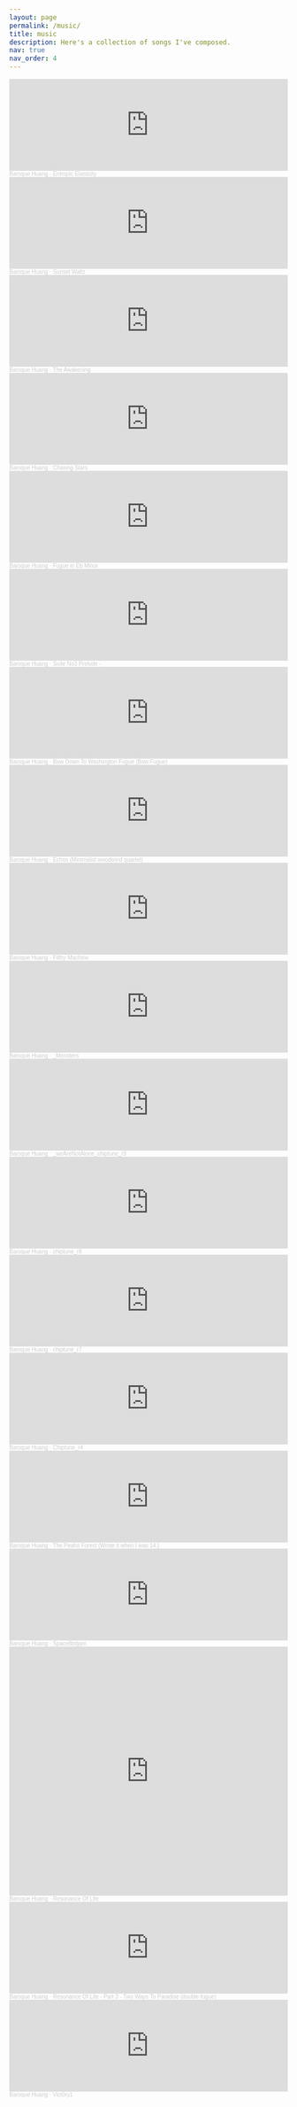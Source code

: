 ```yaml
---
layout: page
permalink: /music/
title: music
description: Here's a collection of songs I've composed.
nav: true
nav_order: 4
---
```


<iframe width="100%" height="166" scrolling="no" frameborder="no" allow="autoplay" src="https://w.soundcloud.com/player/?url=https%3A//api.soundcloud.com/tracks/315331748&color=%23ff5500&auto_play=false&hide_related=false&show_comments=true&show_user=true&show_reposts=false&show_teaser=true"></iframe><div style="font-size: 10px; color: #cccccc;line-break: anywhere;word-break: normal;overflow: hidden;white-space: nowrap;text-overflow: ellipsis; font-family: Interstate,Lucida Grande,Lucida Sans Unicode,Lucida Sans,Garuda,Verdana,Tahoma,sans-serif;font-weight: 100;"><a href="https://soundcloud.com/luocheng-huang" title="Baroque Huang" target="_blank" style="color: #cccccc; text-decoration: none;">Baroque Huang</a> · <a href="https://soundcloud.com/luocheng-huang/entropic-elasticity" title="Entropic Elasticity" target="_blank" style="color: #cccccc; text-decoration: none;">Entropic Elasticity</a></div>

<iframe width="100%" height="166" scrolling="no" frameborder="no" allow="autoplay" src="https://w.soundcloud.com/player/?url=https%3A//api.soundcloud.com/tracks/308437306&color=%23ff5500&auto_play=false&hide_related=false&show_comments=true&show_user=true&show_reposts=false&show_teaser=true"></iframe><div style="font-size: 10px; color: #cccccc;line-break: anywhere;word-break: normal;overflow: hidden;white-space: nowrap;text-overflow: ellipsis; font-family: Interstate,Lucida Grande,Lucida Sans Unicode,Lucida Sans,Garuda,Verdana,Tahoma,sans-serif;font-weight: 100;"><a href="https://soundcloud.com/luocheng-huang" title="Baroque Huang" target="_blank" style="color: #cccccc; text-decoration: none;">Baroque Huang</a> · <a href="https://soundcloud.com/luocheng-huang/sunset-waltz" title="Sunset Waltz" target="_blank" style="color: #cccccc; text-decoration: none;">Sunset Waltz</a></div>

<iframe width="100%" height="166" scrolling="no" frameborder="no" allow="autoplay" src="https://w.soundcloud.com/player/?url=https%3A//api.soundcloud.com/tracks/249633153&color=%23ff5500&auto_play=false&hide_related=false&show_comments=true&show_user=true&show_reposts=false&show_teaser=true"></iframe><div style="font-size: 10px; color: #cccccc;line-break: anywhere;word-break: normal;overflow: hidden;white-space: nowrap;text-overflow: ellipsis; font-family: Interstate,Lucida Grande,Lucida Sans Unicode,Lucida Sans,Garuda,Verdana,Tahoma,sans-serif;font-weight: 100;"><a href="https://soundcloud.com/luocheng-huang" title="Baroque Huang" target="_blank" style="color: #cccccc; text-decoration: none;">Baroque Huang</a> · <a href="https://soundcloud.com/luocheng-huang/the-awakening" title="The Awakening" target="_blank" style="color: #cccccc; text-decoration: none;">The Awakening</a></div>

<iframe width="100%" height="166" scrolling="no" frameborder="no" allow="autoplay" src="https://w.soundcloud.com/player/?url=https%3A//api.soundcloud.com/tracks/229520877&color=%23ff5500&auto_play=false&hide_related=false&show_comments=true&show_user=true&show_reposts=false&show_teaser=true"></iframe><div style="font-size: 10px; color: #cccccc;line-break: anywhere;word-break: normal;overflow: hidden;white-space: nowrap;text-overflow: ellipsis; font-family: Interstate,Lucida Grande,Lucida Sans Unicode,Lucida Sans,Garuda,Verdana,Tahoma,sans-serif;font-weight: 100;"><a href="https://soundcloud.com/luocheng-huang" title="Baroque Huang" target="_blank" style="color: #cccccc; text-decoration: none;">Baroque Huang</a> · <a href="https://soundcloud.com/luocheng-huang/chasing-stars-original-composition" title="Chasing Stars" target="_blank" style="color: #cccccc; text-decoration: none;">Chasing Stars</a></div>

<iframe width="100%" height="166" scrolling="no" frameborder="no" allow="autoplay" src="https://w.soundcloud.com/player/?url=https%3A//api.soundcloud.com/tracks/228349901&color=%23ff5500&auto_play=false&hide_related=false&show_comments=true&show_user=true&show_reposts=false&show_teaser=true"></iframe><div style="font-size: 10px; color: #cccccc;line-break: anywhere;word-break: normal;overflow: hidden;white-space: nowrap;text-overflow: ellipsis; font-family: Interstate,Lucida Grande,Lucida Sans Unicode,Lucida Sans,Garuda,Verdana,Tahoma,sans-serif;font-weight: 100;"><a href="https://soundcloud.com/luocheng-huang" title="Baroque Huang" target="_blank" style="color: #cccccc; text-decoration: none;">Baroque Huang</a> · <a href="https://soundcloud.com/luocheng-huang/fugue-in-eb-minor" title="Fugue in Eb Minor" target="_blank" style="color: #cccccc; text-decoration: none;">Fugue in Eb Minor</a></div>

<iframe width="100%" height="166" scrolling="no" frameborder="no" allow="autoplay" src="https://w.soundcloud.com/player/?url=https%3A//api.soundcloud.com/tracks/228187931&color=%23ff5500&auto_play=false&hide_related=false&show_comments=true&show_user=true&show_reposts=false&show_teaser=true"></iframe><div style="font-size: 10px; color: #cccccc;line-break: anywhere;word-break: normal;overflow: hidden;white-space: nowrap;text-overflow: ellipsis; font-family: Interstate,Lucida Grande,Lucida Sans Unicode,Lucida Sans,Garuda,Verdana,Tahoma,sans-serif;font-weight: 100;"><a href="https://soundcloud.com/luocheng-huang" title="Baroque Huang" target="_blank" style="color: #cccccc; text-decoration: none;">Baroque Huang</a> · <a href="https://soundcloud.com/luocheng-huang/suite-no3-prelude" title="Suite No3 Prelude -" target="_blank" style="color: #cccccc; text-decoration: none;">Suite No3 Prelude -</a></div>

<iframe width="100%" height="166" scrolling="no" frameborder="no" allow="autoplay" src="https://w.soundcloud.com/player/?url=https%3A//api.soundcloud.com/tracks/228028330&color=%23ff5500&auto_play=false&hide_related=false&show_comments=true&show_user=true&show_reposts=false&show_teaser=true"></iframe><div style="font-size: 10px; color: #cccccc;line-break: anywhere;word-break: normal;overflow: hidden;white-space: nowrap;text-overflow: ellipsis; font-family: Interstate,Lucida Grande,Lucida Sans Unicode,Lucida Sans,Garuda,Verdana,Tahoma,sans-serif;font-weight: 100;"><a href="https://soundcloud.com/luocheng-huang" title="Baroque Huang" target="_blank" style="color: #cccccc; text-decoration: none;">Baroque Huang</a> · <a href="https://soundcloud.com/luocheng-huang/bow-down-to-washington-fugue-bow-fugue" title="Bow Down To Washington Fugue (Bow Fugue)" target="_blank" style="color: #cccccc; text-decoration: none;">Bow Down To Washington Fugue (Bow Fugue)</a></div>

<iframe width="100%" height="166" scrolling="no" frameborder="no" allow="autoplay" src="https://w.soundcloud.com/player/?url=https%3A//api.soundcloud.com/tracks/207253894&color=%23ff5500&auto_play=false&hide_related=false&show_comments=true&show_user=true&show_reposts=false&show_teaser=true"></iframe><div style="font-size: 10px; color: #cccccc;line-break: anywhere;word-break: normal;overflow: hidden;white-space: nowrap;text-overflow: ellipsis; font-family: Interstate,Lucida Grande,Lucida Sans Unicode,Lucida Sans,Garuda,Verdana,Tahoma,sans-serif;font-weight: 100;"><a href="https://soundcloud.com/luocheng-huang" title="Baroque Huang" target="_blank" style="color: #cccccc; text-decoration: none;">Baroque Huang</a> · <a href="https://soundcloud.com/luocheng-huang/echos-woodwind-quartet" title="Echos (Minimalist woodwind quartet)" target="_blank" style="color: #cccccc; text-decoration: none;">Echos (Minimalist woodwind quartet)</a></div>

<iframe width="100%" height="166" scrolling="no" frameborder="no" allow="autoplay" src="https://w.soundcloud.com/player/?url=https%3A//api.soundcloud.com/tracks/204591299&color=%23ff5500&auto_play=false&hide_related=false&show_comments=true&show_user=true&show_reposts=false&show_teaser=true"></iframe><div style="font-size: 10px; color: #cccccc;line-break: anywhere;word-break: normal;overflow: hidden;white-space: nowrap;text-overflow: ellipsis; font-family: Interstate,Lucida Grande,Lucida Sans Unicode,Lucida Sans,Garuda,Verdana,Tahoma,sans-serif;font-weight: 100;"><a href="https://soundcloud.com/luocheng-huang" title="Baroque Huang" target="_blank" style="color: #cccccc; text-decoration: none;">Baroque Huang</a> · <a href="https://soundcloud.com/luocheng-huang/devils-filthy-machine" title="Filthy Machine" target="_blank" style="color: #cccccc; text-decoration: none;">Filthy Machine</a></div>

<iframe width="100%" height="166" scrolling="no" frameborder="no" allow="autoplay" src="https://w.soundcloud.com/player/?url=https%3A//api.soundcloud.com/tracks/202308781&color=%23ff5500&auto_play=false&hide_related=false&show_comments=true&show_user=true&show_reposts=false&show_teaser=true"></iframe><div style="font-size: 10px; color: #cccccc;line-break: anywhere;word-break: normal;overflow: hidden;white-space: nowrap;text-overflow: ellipsis; font-family: Interstate,Lucida Grande,Lucida Sans Unicode,Lucida Sans,Garuda,Verdana,Tahoma,sans-serif;font-weight: 100;"><a href="https://soundcloud.com/luocheng-huang" title="Baroque Huang" target="_blank" style="color: #cccccc; text-decoration: none;">Baroque Huang</a> · <a href="https://soundcloud.com/luocheng-huang/monsters" title="_Monsters" target="_blank" style="color: #cccccc; text-decoration: none;">_Monsters</a></div>

<iframe width="100%" height="166" scrolling="no" frameborder="no" allow="autoplay" src="https://w.soundcloud.com/player/?url=https%3A//api.soundcloud.com/tracks/200693644&color=%23ff5500&auto_play=false&hide_related=false&show_comments=true&show_user=true&show_reposts=false&show_teaser=true"></iframe><div style="font-size: 10px; color: #cccccc;line-break: anywhere;word-break: normal;overflow: hidden;white-space: nowrap;text-overflow: ellipsis; font-family: Interstate,Lucida Grande,Lucida Sans Unicode,Lucida Sans,Garuda,Verdana,Tahoma,sans-serif;font-weight: 100;"><a href="https://soundcloud.com/luocheng-huang" title="Baroque Huang" target="_blank" style="color: #cccccc; text-decoration: none;">Baroque Huang</a> · <a href="https://soundcloud.com/luocheng-huang/chiptune_r9" title="_weAreNotAlone_chiptune_r9" target="_blank" style="color: #cccccc; text-decoration: none;">_weAreNotAlone_chiptune_r9</a></div>

<iframe width="100%" height="166" scrolling="no" frameborder="no" allow="autoplay" src="https://w.soundcloud.com/player/?url=https%3A//api.soundcloud.com/tracks/200491557&color=%23ff5500&auto_play=false&hide_related=false&show_comments=true&show_user=true&show_reposts=false&show_teaser=true"></iframe><div style="font-size: 10px; color: #cccccc;line-break: anywhere;word-break: normal;overflow: hidden;white-space: nowrap;text-overflow: ellipsis; font-family: Interstate,Lucida Grande,Lucida Sans Unicode,Lucida Sans,Garuda,Verdana,Tahoma,sans-serif;font-weight: 100;"><a href="https://soundcloud.com/luocheng-huang" title="Baroque Huang" target="_blank" style="color: #cccccc; text-decoration: none;">Baroque Huang</a> · <a href="https://soundcloud.com/luocheng-huang/chiptune_r8" title="chiptune_r8" target="_blank" style="color: #cccccc; text-decoration: none;">chiptune_r8</a></div>

<iframe width="100%" height="166" scrolling="no" frameborder="no" allow="autoplay" src="https://w.soundcloud.com/player/?url=https%3A//api.soundcloud.com/tracks/200114410&color=%23ff5500&auto_play=false&hide_related=false&show_comments=true&show_user=true&show_reposts=false&show_teaser=true"></iframe><div style="font-size: 10px; color: #cccccc;line-break: anywhere;word-break: normal;overflow: hidden;white-space: nowrap;text-overflow: ellipsis; font-family: Interstate,Lucida Grande,Lucida Sans Unicode,Lucida Sans,Garuda,Verdana,Tahoma,sans-serif;font-weight: 100;"><a href="https://soundcloud.com/luocheng-huang" title="Baroque Huang" target="_blank" style="color: #cccccc; text-decoration: none;">Baroque Huang</a> · <a href="https://soundcloud.com/luocheng-huang/chiptune_r7" title="chiptune_r7" target="_blank" style="color: #cccccc; text-decoration: none;">chiptune_r7</a></div>

<iframe width="100%" height="166" scrolling="no" frameborder="no" allow="autoplay" src="https://w.soundcloud.com/player/?url=https%3A//api.soundcloud.com/tracks/199410165&color=%23ff5500&auto_play=false&hide_related=false&show_comments=true&show_user=true&show_reposts=false&show_teaser=true"></iframe><div style="font-size: 10px; color: #cccccc;line-break: anywhere;word-break: normal;overflow: hidden;white-space: nowrap;text-overflow: ellipsis; font-family: Interstate,Lucida Grande,Lucida Sans Unicode,Lucida Sans,Garuda,Verdana,Tahoma,sans-serif;font-weight: 100;"><a href="https://soundcloud.com/luocheng-huang" title="Baroque Huang" target="_blank" style="color: #cccccc; text-decoration: none;">Baroque Huang</a> · <a href="https://soundcloud.com/luocheng-huang/chiptune_r4" title="Chiptune_r4" target="_blank" style="color: #cccccc; text-decoration: none;">Chiptune_r4</a></div>

<iframe width="100%" height="166" scrolling="no" frameborder="no" allow="autoplay" src="https://w.soundcloud.com/player/?url=https%3A//api.soundcloud.com/tracks/199409526&color=%23ff5500&auto_play=false&hide_related=false&show_comments=true&show_user=true&show_reposts=false&show_teaser=true"></iframe><div style="font-size: 10px; color: #cccccc;line-break: anywhere;word-break: normal;overflow: hidden;white-space: nowrap;text-overflow: ellipsis; font-family: Interstate,Lucida Grande,Lucida Sans Unicode,Lucida Sans,Garuda,Verdana,Tahoma,sans-serif;font-weight: 100;"><a href="https://soundcloud.com/luocheng-huang" title="Baroque Huang" target="_blank" style="color: #cccccc; text-decoration: none;">Baroque Huang</a> · <a href="https://soundcloud.com/luocheng-huang/the-peaful-forest" title="The Peaful Forest (Wrote it when I was 14:)" target="_blank" style="color: #cccccc; text-decoration: none;">The Peaful Forest (Wrote it when I was 14:)</a></div>

<iframe width="100%" height="166" scrolling="no" frameborder="no" allow="autoplay" src="https://w.soundcloud.com/player/?url=https%3A//api.soundcloud.com/tracks/199409177&color=%23ff5500&auto_play=false&hide_related=false&show_comments=true&show_user=true&show_reposts=false&show_teaser=true"></iframe><div style="font-size: 10px; color: #cccccc;line-break: anywhere;word-break: normal;overflow: hidden;white-space: nowrap;text-overflow: ellipsis; font-family: Interstate,Lucida Grande,Lucida Sans Unicode,Lucida Sans,Garuda,Verdana,Tahoma,sans-serif;font-weight: 100;"><a href="https://soundcloud.com/luocheng-huang" title="Baroque Huang" target="_blank" style="color: #cccccc; text-decoration: none;">Baroque Huang</a> · <a href="https://soundcloud.com/luocheng-huang/space8bitjam" title="Space8bitjam" target="_blank" style="color: #cccccc; text-decoration: none;">Space8bitjam</a></div>

<iframe width="100%" height="450" scrolling="no" frameborder="no" allow="autoplay" src="https://w.soundcloud.com/player/?url=https%3A//api.soundcloud.com/playlists/95857627&color=%23ff5500&auto_play=false&hide_related=false&show_comments=true&show_user=true&show_reposts=false&show_teaser=true"></iframe><div style="font-size: 10px; color: #cccccc;line-break: anywhere;word-break: normal;overflow: hidden;white-space: nowrap;text-overflow: ellipsis; font-family: Interstate,Lucida Grande,Lucida Sans Unicode,Lucida Sans,Garuda,Verdana,Tahoma,sans-serif;font-weight: 100;"><a href="https://soundcloud.com/luocheng-huang" title="Baroque Huang" target="_blank" style="color: #cccccc; text-decoration: none;">Baroque Huang</a> · <a href="https://soundcloud.com/luocheng-huang/sets/resonance-of-life" title="Resonance Of Life" target="_blank" style="color: #cccccc; text-decoration: none;">Resonance Of Life</a></div>

<iframe width="100%" height="166" scrolling="no" frameborder="no" allow="autoplay" src="https://w.soundcloud.com/player/?url=https%3A//api.soundcloud.com/tracks/199408890&color=%23ff5500&auto_play=false&hide_related=false&show_comments=true&show_user=true&show_reposts=false&show_teaser=true"></iframe><div style="font-size: 10px; color: #cccccc;line-break: anywhere;word-break: normal;overflow: hidden;white-space: nowrap;text-overflow: ellipsis; font-family: Interstate,Lucida Grande,Lucida Sans Unicode,Lucida Sans,Garuda,Verdana,Tahoma,sans-serif;font-weight: 100;"><a href="https://soundcloud.com/luocheng-huang" title="Baroque Huang" target="_blank" style="color: #cccccc; text-decoration: none;">Baroque Huang</a> · <a href="https://soundcloud.com/luocheng-huang/resonance-of-life-part-3-two" title="Resonance Of Life - Part 3 - Two Ways To Paradise (double fugue)" target="_blank" style="color: #cccccc; text-decoration: none;">Resonance Of Life - Part 3 - Two Ways To Paradise (double fugue)</a></div>

<iframe width="100%" height="166" scrolling="no" frameborder="no" allow="autoplay" src="https://w.soundcloud.com/player/?url=https%3A//api.soundcloud.com/tracks/199407085&color=%23ff5500&auto_play=false&hide_related=false&show_comments=true&show_user=true&show_reposts=false&show_teaser=true"></iframe><div style="font-size: 10px; color: #cccccc;line-break: anywhere;word-break: normal;overflow: hidden;white-space: nowrap;text-overflow: ellipsis; font-family: Interstate,Lucida Grande,Lucida Sans Unicode,Lucida Sans,Garuda,Verdana,Tahoma,sans-serif;font-weight: 100;"><a href="https://soundcloud.com/luocheng-huang" title="Baroque Huang" target="_blank" style="color: #cccccc; text-decoration: none;">Baroque Huang</a> · <a href="https://soundcloud.com/luocheng-huang/vict0ry1" title="Vict0ry1" target="_blank" style="color: #cccccc; text-decoration: none;">Vict0ry1</a></div>